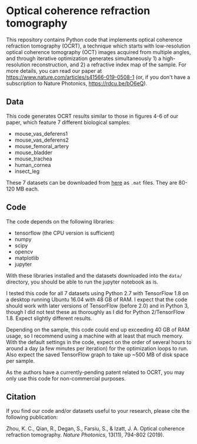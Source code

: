 # Optical coherence refraction tomography

This repository contains Python code that implements optical coherence refraction tomography (OCRT), a technique which starts with low-resolution optical coherence tomography (OCT) images acquired from multiple angles, and through iterative optimization generates simultaneously 1) a high-resolution reconstruction, and 2) a refractive index map of the sample. For more details, you can read our paper at https://www.nature.com/articles/s41566-019-0508-1 (or, if you don't have a subscription to Nature Photonics, https://rdcu.be/bO6eQ).

## Data
This code generates OCRT results similar to those in figures 4-6 of our paper, which feature 7 different biological samples:
- mouse_vas_deferens1
- mouse_vas_deferens2
- mouse_femoral_artery
- mouse_bladder
- mouse_trachea
- human_cornea
- insect_leg

These 7 datasets can be downloaded from [here](https://doi.org/10.6084/m9.figshare.8297138) as `.mat` files. They are 80-120 MB each.

## Code
The code depends on the following libraries:
- tensorflow (the CPU version is sufficient)
- numpy
- scipy
- opencv
- matplotlib
- jupyter

With these libraries installed and the datasets downloaded into the `data/` directory, you should be able to run the jupyter notebook as is.

I tested this code for all 7 datasets using Python 2.7 with TensorFlow 1.8 on a desktop running Ubuntu 16.04 with 48 GB of RAM. I expect that the code should work with later versions of TensorFlow (before 2.0) and in Python 3, though I did not test these as thoroughly as I did for Python 2/TensorFlow 1.8. Expect slightly different results.

Depending on the sample, this code could end up exceeding 40 GB of RAM usage, so I recommend using a machine with at least that much memory. With the default settings in the code, expect on the order of several hours to around a day (a few minutes per iteration) for the optimization loops to run. Also expect the saved TensorFlow graph to take up ~500 MB of disk space per sample.

As the authors have a currently-pending patent related to OCRT, you may only use this code for non-commercial purposes.

## Citation
If you find our code and/or datasets useful to your research, please cite the following publication:

Zhou, K. C., Qian, R., Degan, S., Farsiu, S., & Izatt, J. A. Optical coherence refraction tomography. *Nature Photonics*, 13(11), 794-802 (2019).



